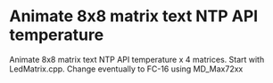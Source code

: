 # Animate 8x8 matrix text NTP API temperature
Animate 8x8 matrix text NTP API temperature x 4 matrices. Start with LedMatrix.cpp. Change eventually to FC-16 using MD_Max72xx 
